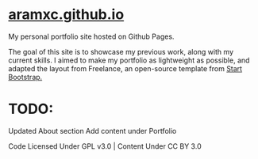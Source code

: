 # <a href = "aramxc.github.io"> aramxc.github.io </a>
My personal portfolio site hosted on Github Pages.

The goal of this site is to showcase my previous work, along with
my current skills. I aimed to make my portfolio as lightweight as 
possible, and adapted the layout from Freelance, an open-source template from <a href="https://startbootstrap.com">Start Bootstrap.</a>

# TODO:
Updated About section
Add content under Portfolio

Code Licensed Under GPL v3.0 | Content Under CC BY 3.0

